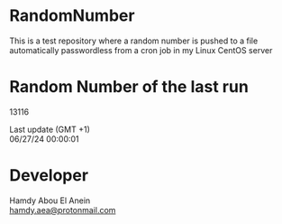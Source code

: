 # RandomNumber    
This is a test repository where a random number is pushed to a file automatically passwordless from a cron job in my Linux CentOS server    
# Random Number of the last run   
13116
      
Last update (GMT +1)    
06/27/24 00:00:01
# Developer    
Hamdy Abou El Anein   
hamdy.aea@protonmail.com
